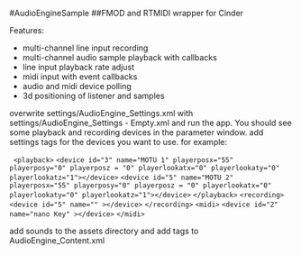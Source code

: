 #AudioEngineSample
##FMOD and RTMIDI wrapper for Cinder

Features:

- multi-channel line input recording
- multi-channel audio sample playback with callbacks
- line input playback rate adjust
- midi input with event callbacks
- audio and midi device polling
- 3d positioning of listener and samples

overwrite settings/AudioEngine_Settings.xml with settings/AudioEngine_Settings - Empty.xml 
and run the app. You should see some playback and recording devices in the parameter window.
add settings tags for the devices you want to use. for example:

`
<playback>`
	`<device id="3" name="MOTU 1" playerposx="55" playerposy="0" playerposz = "0" playerlookatx="0" playerlookaty="0" playerlookatz="1"></device>`
	`<device id="5" name="MOTU 2" playerposx="55" playerposy="0" playerposz = "0" playerlookatx="0" playerlookaty="0" playerlookatz="1"></device>`
`</playback>`
`<recording>`
	`<device id="5" name="" ></device>`
`</recording>`
`<midi>`
	`<device id="2" name="nano Key" ></device>`
`</midi>`

add sounds to the assets directory and add tags to AudioEngine_Content.xml
